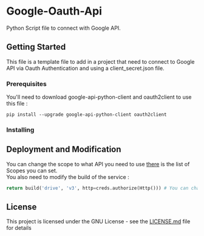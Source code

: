 # Google-Oauth-Api

Python Script file to connect with Google API.

## Getting Started

This file is a template file to add in a project that need to connect to Google API via Oauth Authentication and using a client_secret.json file.

### Prerequisites

You'll need to download google-api-python-client and oauth2client to use this file : 

```CMD
pip install --upgrade google-api-python-client oauth2client
```

### Installing

## Deployment and Modification

You can change the scope to what API you need to use [there](https://developers.google.com/identity/protocols/googlescopes) is the list of Scopes you can set.  
You also need to modify the build of the service : 

```PYTHON
return build('drive', 'v3', http=creds.authorize(Http())) # You can change drive by maps, gmail, etc.... Don't forget to change the version
```

## License

This project is licensed under the GNU License - see the [LICENSE.md](LICENSE.md) file for details
